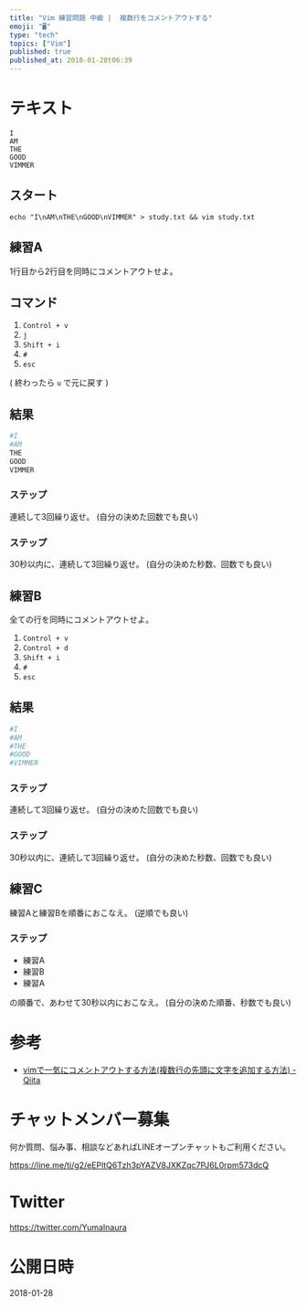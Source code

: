 ```yaml
---
title: "Vim 練習問題 中級 |  複数行をコメントアウトする"
emoji: "🖥"
type: "tech"
topics: ["Vim"]
published: true
published_at: 2018-01-28t06:39
---
```


# テキスト

```
I
AM
THE
GOOD
VIMMER
```

## スタート

```
echo "I\nAM\nTHE\nGOOD\nVIMMER" > study.txt && vim study.txt
```

## 練習A

1行目から2行目を同時にコメントアウトせよ。

## コマンド

1. `Control + v`
1. `j`
1. `Shift + i`
1. `#`
1. `esc`

( 終わったら `u` で元に戻す )

## 結果

```bash
#I
#AM
THE
GOOD
VIMMER
```

### ステップ

連続して3回繰り返せ。 (自分の決めた回数でも良い)

### ステップ

30秒以内に、連続して3回繰り返せ。 (自分の決めた秒数、回数でも良い)

## 練習B

全ての行を同時にコメントアウトせよ。

1. `Control + v`
1. `Control + d`
1. `Shift + i`
1. `#`
1. `esc`

## 結果

```bash
#I
#AM
#THE
#GOOD
#VIMMER
```

### ステップ

連続して3回繰り返せ。 (自分の決めた回数でも良い)

### ステップ

30秒以内に、連続して3回繰り返せ。 (自分の決めた秒数、回数でも良い)

## 練習C

練習Aと練習Bを順番におこなえ。 (逆順でも良い)

### ステップ

- 練習A
- 練習B
- 練習A

の順番で、あわせて30秒以内におこなえ。 (自分の決めた順番、秒数でも良い)

# 参考

- [vimで一気にコメントアウトする方法(複数行の先頭に文字を追加する方法) - Qiita](https://qiita.com/shirochan/items/174c3169344043449339)








<!-- Update From Qiita API -->

# チャットメンバー募集


何か質問、悩み事、相談などあればLINEオープンチャットもご利用ください。

https://line.me/ti/g2/eEPltQ6Tzh3pYAZV8JXKZqc7PJ6L0rpm573dcQ





# Twitter


https://twitter.com/YumaInaura


<!-- Update From Qiita API -->



# 公開日時

2018-01-28
